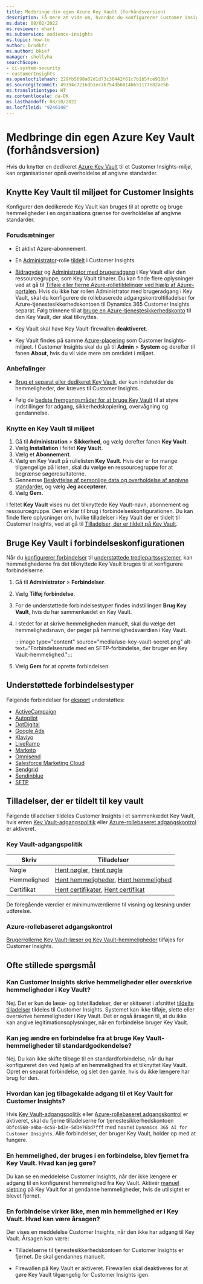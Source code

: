 ```yaml
---
title: Medbringe din egen Azure Key Vault (forhåndsversion)
description: Få mere at vide om, hvordan du konfigurerer Customer Insights til at bruge din egen Azure Key Vault til at administrere hemmeligheder.
ms.date: 08/02/2022
ms.reviewer: mhart
ms.subservice: audience-insights
ms.topic: how-to
author: brndkfr
ms.author: bkief
manager: shellyha
searchScope:
- ci-system-security
- customerInsights
ms.openlocfilehash: 229fb5698a02d1d73c30442f61c7b1b5fce918bf
ms.sourcegitcommit: 49394c7216db1ec7b754db6014b651177e82ae5b
ms.translationtype: HT
ms.contentlocale: da-DK
ms.lasthandoff: 08/10/2022
ms.locfileid: "9246148"
---
```

# <a name="bring-your-own-azure-key-vault-preview"></a>Medbringe din egen Azure Key Vault (forhåndsversion)

Hvis du knytter en dedikeret [Azure Key Vault](/azure/key-vault/general/basic-concepts) til et Customer Insights-miljø, kan organisationer opnå overholdelse af angivne standarder.

## <a name="link-the-key-vault-to-the-customer-insights-environment"></a>Knytte Key Vault til miljøet for Customer Insights

Konfigurer den dedikerede Key Vault kan bruges til at oprette og bruge hemmeligheder i en organisations grænse for overholdelse af angivne standarder.

### <a name="prerequisites"></a>Forudsætninger

- Et aktivt Azure-abonnement.

- En [Administrator](permissions.md#admin)-rolle [tildelt](permissions.md#add-users) i Customer Insights.

- [Bidragyder](/azure/role-based-access-control/built-in-roles#contributor) og [Administrator med brugeradgang](/azure/role-based-access-control/built-in-roles#user-access-administrator) i Key Vault eller den ressourcegruppe, som Key Vault tilhører. Du kan finde flere oplysninger ved at gå til [Tilføje eller fjerne Azure-rolletildelinger ved hjælp af Azure-portalen](/azure/role-based-access-control/role-assignments-portal). Hvis du ikke har rollen Administrator med brugeradgang i Key Vault, skal du konfigurere de rollebaserede adgangskontroltilladelser for Azure-tjenestesikkerhedskontoen til Dynamics 365 Customer Insights separat. Følg trinnene til at [bruge en Azure-tjenestesikkerhedskonto](connect-service-principal.md) til den Key Vault, der skal tilknyttes.

- Key Vault skal have Key Vault-firewallen **deaktiveret**.

- Key Vault findes på samme [Azure-placering](https://azure.microsoft.com/global-infrastructure/geographies/#overview) som Customer Insights-miljøet. I Customer Insights skal du gå til **Admin** > **System** og derefter til fanen **About**, hvis du vil vide mere om området i miljøet.

### <a name="recommendations"></a>Anbefalinger

- [Brug et separat eller dedikeret Key Vault](/azure/key-vault/general/best-practices#why-we-recommend-separate-key-vaults), der kun indeholder de hemmeligheder, der kræves til Customer Insights.

- Følg de [bedste fremgangsmåder for at bruge Key Vault](/azure/key-vault/general/best-practices#turn-on-logging) til at styre indstillinger for adgang, sikkerhedskopiering, overvågning og gendannelse.

### <a name="link-a-key-vault-to-the-environment"></a>Knytte en Key Vault til miljøet

1. Gå til **Administration** > **Sikkerhed**, og vælg derefter fanen **Key Vault**.
1. Vælg **Installation** i feltet **Key Vault**.
1. Vælg et **Abonnement**.
1. Vælg en Key Vault på rullelisten **Key Vault**. Hvis der er for mange tilgængelige på listen, skal du vælge en ressourcegruppe for at begrænse søgeresultaterne.
1. Gennemse [Beskyttelse af personlige data og overholdelse af angivne standarder](connections.md#data-privacy-and-compliance), og vælg **Jeg accepterer**.
1. Vælg **Gem**.

I feltet **Key Vault** vises nu det tilknyttede Key Vault-navn, abonnement og ressourcegruppe. Den er klar til brug i forbindelseskonfigurationen.
Du kan finde flere oplysninger om, hvilke tilladelser i Key Vault der er tildelt til Customer Insights, ved at gå til [Tilladelser, der er tildelt på Key Vault](#permissions-granted-on-the-key-vault).

## <a name="use-the-key-vault-in-the-connection-setup"></a>Bruge Key Vault i forbindelseskonfigurationen

Når du [konfigurerer forbindelser](connections.md) til [understøttede tredjepartssystemer](#supported-connection-types), kan hemmelighederne fra det tilknyttede Key Vault bruges til at konfigurere forbindelserne.

1. Gå til **Administrator** > **Forbindelser**.
1. Vælg **Tilføj forbindelse**.
1. For de understøttede forbindelsestyper findes indstillingen **Brug Key Vault**, hvis du har sammenkædet en Key Vault.
1. I stedet for at skrive hemmeligheden manuelt, skal du vælge det hemmelighedsnavn, der peger på hemmelighedsværdien i Key Vault.

   :::image type="content" source="media/use-key-vault-secret.png" alt-text="Forbindelsesrude med en SFTP-forbindelse, der bruger en Key Vault-hemmelighed.":::

1. Vælg **Gem** for at oprette forbindelsen.

## <a name="supported-connection-types"></a>Understøttede forbindelsestyper

Følgende forbindelser for [eksport](export-destinations.md) understøttes:

* [ActiveCampaign](export-active-campaign.md)
* [Autopilot](export-autopilot.md)
* [DotDigital](export-dotdigital.md)
* [Google Ads](export-google-ads.md)
* [Klaviyo](export-klaviyo.md)
* [LiveRamp](export-liveramp.md)
* [Marketo](export-marketo.md)
* [Omnisend](export-omnisend.md)
* [Salesforce Marketing Cloud](export-salesforce.md)
* [Sendgrid](export-sendgrid.md)
* [Sendinblue](export-sendinblue.md)
* [SFTP](export-sftp.md)

## <a name="permissions-granted-on-the-key-vault"></a>Tilladelser, der er tildelt til key vault

Følgende tilladelser tildeles Customer Insights i et sammenkædet Key Vault, hvis enten [Key Vault-adgangspolitik](/azure/key-vault/general/assign-access-policy?tabs=azure-portal) eller [Azure-rollebaseret adgangskontrol](/azure/key-vault/general/rbac-guide?tabs=azure-cli) er aktiveret.

### <a name="key-vault-access-policy"></a>Key Vault-adgangspolitik

| Skriv        | Tilladelser          |
| ----------- | -------------------- |
| Nøgle         | [Hent nøgler](/rest/api/keyvault/keys/get-keys/get-keys), [Hent nøgle](/rest/api/keyvault/keys/get-key/get-key)                                 |
| Hemmelighed      | [Hent hemmeligheder](/rest/api/keyvault/secrets/get-secrets/get-secrets), [Hent hemmelighed](/rest/api/keyvault/secrets/get-secret/get-secret)                     |
| Certifikat | [Hent certifikater](/rest/api/keyvault/certificates/get-certificates/get-certificates), [Hent certifikat](/rest/api/keyvault/certificates/get-certificate/get-certificate) |

De foregående værdier er minimumværdierne til visning og læsning under udførelse.

### <a name="azure-role-based-access-control"></a>Azure-rollebaseret adgangskontrol

[Brugerrollerne Key Vault-læser og Key Vault-hemmeligheder](/azure/key-vault/general/rbac-guide?tabs=azure-cli) tilføjes for Customer Insights.

## <a name="frequently-asked-questions"></a>Ofte stillede spørgsmål

### <a name="can-customer-insights-write-secrets-or-overwrite-secrets-into-the-key-vault"></a>Kan Customer Insights skrive hemmeligheder eller overskrive hemmeligheder i Key Vault?

Nej. Det er kun de læse- og listetilladelser, der er skitseret i afsnittet [tildelte tilladelser](#permissions-granted-on-the-key-vault) tildeles til Customer Insights. Systemet kan ikke tilføje, slette eller overskrive hemmeligheder i Key Vault. Det er også årsagen til, at du ikke kan angive legitimationsoplysninger, når en forbindelse bruger Key Vault.

### <a name="can-i-change-a-connection-from-using-key-vault-secrets-to-default-authentication"></a>Kan jeg ændre en forbindelse fra at bruge Key Vault-hemmeligheder til standardgodkendelse?

Nej. Du kan ikke skifte tilbage til en standardforbindelse, når du har konfigureret den ved hjælp af en hemmelighed fra et tilknyttet Key Vault. Opret en separat forbindelse, og slet den gamle, hvis du ikke længere har brug for den.

### <a name="how-can-i-revoke-access-to-a-key-vault-for-customer-insights"></a>Hvordan kan jeg tilbagekalde adgang til et Key Vault for Customer Insights?

Hvis [Key Vault-adgangspolitik](/azure/key-vault/general/assign-access-policy?tabs=azure-portal) eller [Azure-rollebaseret adgangskontrol](/azure/key-vault/general/rbac-guide?tabs=azure-cli) er aktiveret, skal du fjerne tilladelserne for tjenestesikkerhedskontoen `0bfc4568-a4ba-4c58-bd3e-5d3e76bd7fff` med navnet `Dynamics 365 AI for Customer Insights`. Alle forbindelser, der bruger Key Vault, holder op med at fungere.

### <a name="a-secret-thats-used-in-a-connection-got-removed-from-the-key-vault-what-can-i-do"></a>En hemmelighed, der bruges i en forbindelse, blev fjernet fra Key Vault. Hvad kan jeg gøre?

Du kan se en meddelelse Customer Insights, når der ikke længere er adgang til en konfigureret hemmelighed fra Key Vault. Aktivér [manuel sletning](/azure/key-vault/general/soft-delete-overview) på Key Vault for at gendanne hemmeligheder, hvis de utilsigtet er blevet fjernet.

### <a name="a-connection-doesnt-work-but-my-secret-is-in-the-key-vault-what-might-be-the-cause"></a>En forbindelse virker ikke, men min hemmelighed er i Key Vault. Hvad kan være årsagen?

Der vises en meddelelse Customer Insights, når den ikke har adgang til Key Vault. Årsagen kan være:

- Tilladelserne til tjenestesikkerhedskontoen for Customer Insights er fjernet. De skal gendannes manuelt.

- Firewallen på Key Vault er aktiveret. Firewallen skal deaktiveres for at gøre Key Vault tilgængelig for Customer Insights igen.
